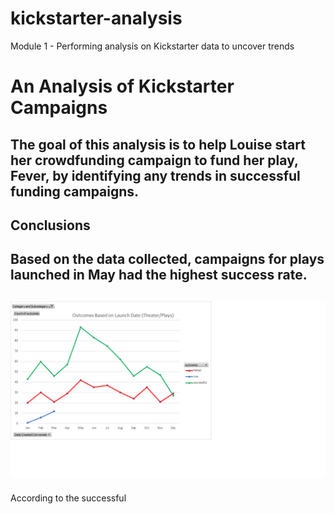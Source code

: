# kickstarter-analysis
Module 1 - Performing analysis on Kickstarter data to uncover trends
# An Analysis of Kickstarter Campaigns
The goal of this analysis is to help Louise start her crowdfunding campaign to fund her play, Fever, by identifying any trends in successful funding campaigns. 
---
Conclusions
---
Based on the data collected, campaigns for plays launched in May had the highest success rate. 
---
![image_name](https://github.com/lucymccanna/kickstarter-analysis/blob/main/Outcomes%20Based%20on%20Launch%20Date%20-%20Theater-Plays.png)
---
According to the successful 
